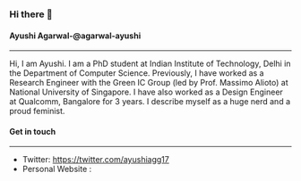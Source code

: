 ### Hi there 👋

#### Ayushi Agarwal-@agarwal-ayushi
___

Hi, I am Ayushi. I am a PhD student at Indian Institute of Technology, Delhi in the Department of Computer Science. Previously, I have worked as a Research Engineer with the Green IC Group (led by Prof. Massimo Alioto) at National University of Singapore. I have also worked as a Design Engineer at Qualcomm, Bangalore for 3 years. 
I describe myself as a huge nerd and a proud feminist. 


#### Get in touch
___

- Twitter: https://twitter.com/ayushiagg17
- Personal Website : 
<!--
**agarwal-ayushi/agarwal-ayushi** is a ✨ _special_ ✨ repository because its `README.md` (this file) appears on your GitHub profile.

Here are some ideas to get you started:

- 🔭 I’m currently working on ...
- 🌱 I’m currently learning ...
- 👯 I’m looking to collaborate on ...
- 🤔 I’m looking for help with ...
- 💬 Ask me about ...
- 📫 How to reach me: ...
- 😄 Pronouns: ...
- ⚡ Fun fact: ...
-->
